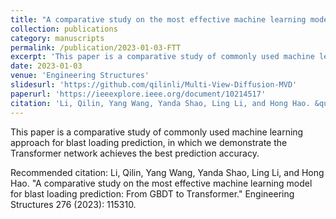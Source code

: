 ```yaml
---
title: "A comparative study on the most effective machine learning model for blast loading prediction: From GBDT to Transformer"
collection: publications
category: manuscripts
permalink: /publication/2023-01-03-FTT
excerpt: 'This paper is a comparative study of commonly used machine learning approach for blast loading prediction.'
date: 2023-01-03
venue: 'Engineering Structures'
slidesurl: 'https://github.com/qilinli/Multi-View-Diffusion-MVD'
paperurl: 'https://ieeexplore.ieee.org/document/10214517'
citation: 'Li, Qilin, Yang Wang, Yanda Shao, Ling Li, and Hong Hao. &quot;A comparative study on the most effective machine learning model for blast loading prediction: From GBDT to Transformer.&quot; Engineering Structures 276 (2023): 115310.'
---
```


This paper is a comparative study of commonly used machine learning approach for blast loading prediction, in which we demonstrate the Transformer network achieves the best prediction accuracy.

Recommended citation: Li, Qilin, Yang Wang, Yanda Shao, Ling Li, and Hong Hao. "A comparative study on the most effective machine learning model for blast loading prediction: From GBDT to Transformer." Engineering Structures 276 (2023): 115310.